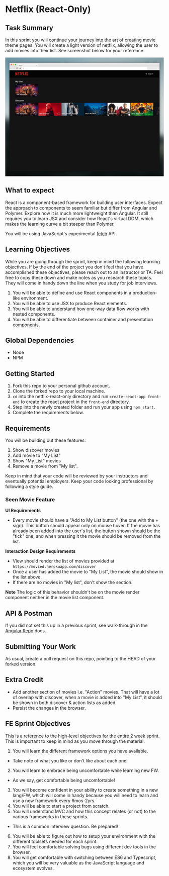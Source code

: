 # Netflix (React-Only)

## Task Summary

In this sprint you will continue your journey into the art of creating movie theme pages. You will create a light version of netflix, allowing the user to add movies into their list. See screenshot below for your reference.

![](screenshot.png)

## What to expect

React is a component-based framework for building user interfaces. Expect the approach to components to seem familiar but differ from Angular and Polymer. Explore how it is much more lightweight than Angular. It still requires you to learn JSX and consider how React's virtual DOM, which makes the learning curve a bit steeper than Polymer. 

You will be using JavaScript's experimental [fetch](https://developer.mozilla.org/en-US/docs/Web/API/Fetch_API) API.

## Learning Objectives

While you are going through the sprint, keep in mind the following learning objectives. If by the end of the project you don't feel that you have accomplished these objectives, please reach out to an instructor or TA. Feel free to copy these down and make notes as you research these topics. They will come in handy down the line when you study for job interviews.

1. You will be able to define and use React components in a production-like environment.
2. You will be able to use JSX to produce React elements.
3. You will be able to understand how one-way data flow works with nested components.
4. You will be able to differentiate between container and presentation components.


## Global Dependencies
- Node
- NPM

## Getting Started

1. Fork this repo to your personal github account.
2. Clone the forked repo to your local machine.
3. `cd` into the netflix-react-only directory and run `create-react-app front-end` to create the react project in the `front-end` directory.
4. Step into the newly created folder and run your app using `npm start`.
5. Complete the requirements below. 


## Requirements

You will be building out these features:

1. Show discover movies
2. Add movie to "My List"
3. Show "My List" movies
4. Remove a movie from "My list".

Keep in mind that your code will be reviewed by your instructors and eventually potential employers. Keep your code looking professional by following a style guide.


### Seen Movie Feature

**UI Requirements**

- Every movie should have a "Add to My List button" (the one with the + sign). This button should appear only on mouse hover. If the movie has already been added into the user's list, the button shown should be the "tick" one, and when pressing it the movie should be removed from the list.

**Interaction Design Requirements**

- View should render the list of movies provided at `https://movied.herokuapp.com/discover` 
- Once a user has added the movie to "My List", the movie should show in the list above.
- If there are no movies in "My list", don't show the section.

**Note** The logic of this behavior shouldn't be on the movie render component neither in the movie list component.


## API & Postman

If you did not set this up in a previous sprint, see walk-through in the [Angular Repo](https://github.com/codeworksbcn/movied-angular-exercise) docs.

## Submitting Your Work

As usual, create a pull request on this repo, pointing to the HEAD of your forked version.

## Extra Credit

- Add another section of movies i.e. "Action" movies. That will have a lot of overlap with discover, when a movie is added into "My List", it should be shown in both discover & action lists as added.
- Persist the changes in the browser.


## FE Sprint Objectives

This is a reference to the high-level objectives for the entire 2 week sprint. This is important to keep in mind as you move through the material.

1. You will learn the different framework options you have available. 
 - Take note of what you like or don't like about each one!
2. You will learn to embrace being uncomfortable while learning new FW. 
 - As we say, get comfortable being uncomfortable! 
3. You will become confident in your ability to create something in a new lang/FW, which will come in handy because you will need to learn and use a new framework every 6mos-2yrs.
4. You will be able to start a project from scratch.
5. You will understand MVC and how this concept relates (or not) to the various frameworks in these sprints.
 - This is a common interview question. Be prepared!
6. You will be able to figure out how to setup your environment with the different toolsets needed for each sprint.
7. You will feel comfortable solving bugs using different dev tools in the browser.
8. You will get comfortable with switching between ES6 and Typescript, which you will be very valuable as the JavaScript language and ecosystem evolves.
